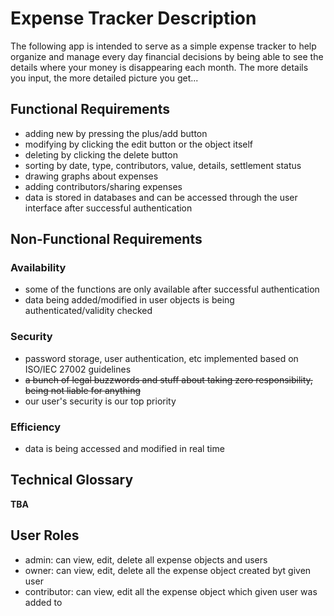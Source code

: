 # Expense Tracker Description
The following app is intended to serve as a simple expense tracker to help organize and manage every day financial decisions by being able to see the details where your money is disappearing each month. The more details you input, the more detailed picture you get...

## Functional Requirements
- adding new by pressing the plus/add button
- modifying by clicking the edit button or the object itself
- deleting by clicking the delete button
- sorting by date, type, contributors, value, details, settlement status
- drawing graphs about expenses
- adding contributors/sharing expenses
- data is stored in databases and can be accessed through the user interface after successful authentication

## Non-Functional Requirements

### Availability
- some of the functions are only available after successful authentication
- data being added/modified in user objects is being authenticated/validity checked

### Security
- password storage, user authentication, etc implemented based on ISO/IEC 27002 guidelines
- ~~a bunch of legal buzzwords and stuff about taking zero responsibility, being not liable for anything~~
- our user's security is our top priority

### Efficiency
- data is being accessed and modified in real time

## Technical Glossary

**TBA**

## User Roles
- admin:
    can view, edit, delete all expense objects and users
- owner: 
    can view, edit, delete all the expense object created byt given user
- contributor:
    can view, edit all the expense object which given user was added to
